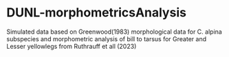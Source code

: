 # DUNL-morphometricsAnalysis
Simulated data based on Greenwood(1983) morphological data for C. alpina subspecies and morphometric analysis of bill to tarsus for Greater and Lesser yellowlegs from Ruthrauff et all (2023)
